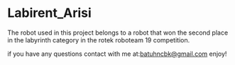 # Labirent_Arisi

The robot used in this project belongs to a robot that won the second place in the labyrinth category in the rotek roboteam 19 competition.

if you have any questions contact with me at:batuhncbk@gmail.com
enjoy!
